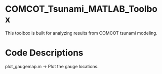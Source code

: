 # COMCOT_Tsunami_MATLAB_Toolbox
This toolbox is built for analyzing results from COMCOT tsunami modeling.

# Code Descriptions
plot_gaugemap.m -> Plot the gauge locations.
